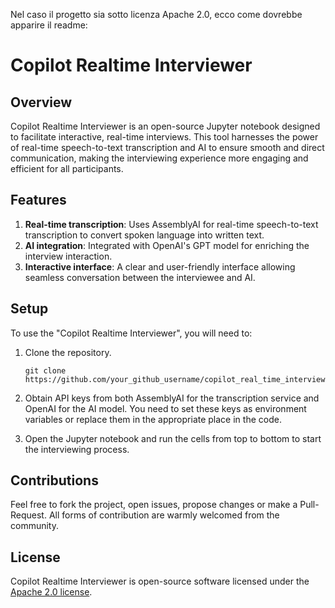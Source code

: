 Nel caso il progetto sia sotto licenza Apache 2.0, ecco come dovrebbe apparire il readme:

# Copilot Realtime Interviewer

## Overview

Copilot Realtime Interviewer is an open-source Jupyter notebook designed to facilitate interactive, real-time interviews. This tool harnesses the power of real-time speech-to-text transcription and AI to ensure smooth and direct communication, making the interviewing experience more engaging and efficient for all participants.

## Features

1. **Real-time transcription**: Uses AssemblyAI for real-time speech-to-text transcription to convert spoken language into written text.
2. **AI integration**: Integrated with OpenAI's GPT model for enriching the interview interaction.
3. **Interactive interface**: A clear and user-friendly interface allowing seamless conversation between the interviewee and AI.

## Setup

To use the "Copilot Realtime Interviewer", you will need to:

1. Clone the repository.
    ```
    git clone https://github.com/your_github_username/copilot_real_time_interview.git
    ```
2. Obtain API keys from both AssemblyAI for the transcription service and OpenAI for the AI model. You need to set these keys as environment variables or replace them in the appropriate place in the code.

3. Open the Jupyter notebook and run the cells from top to bottom to start the interviewing process.

## Contributions

Feel free to fork the project, open issues, propose changes or make a Pull-Request. All forms of contribution are warmly welcomed from the community.

## License

Copilot Realtime Interviewer is open-source software licensed under the [Apache 2.0 license](LICENSE).
